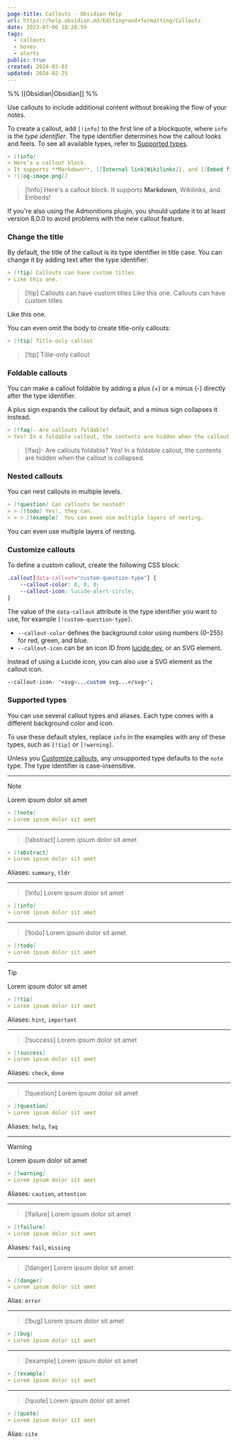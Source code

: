 ```yaml
---
page-title: Callouts - Obsidian Help
url: https://help.obsidian.md/Editing+and+formatting/Callouts
date: 2023-07-06 18:28:59
tags:
  - callouts
  - boxes
  - alerts
public: true
created: 2024-02-03
updated: 2024-02-25
---
```

%%
[[Obsidian|Obsidian]]
%%

Use callouts to include additional content without breaking the flow of your notes.

To create a callout, add `[!info]` to the first line of a blockquote, where `info` is the *type identifier*. The type identifier determines how the callout looks and feels. To see all available types, refer to [Supported types](https://help.obsidian.md/Editing+and+formatting/Callouts#Supported%20types).

```markdown
> [!info]
> Here's a callout block.
> It supports **Markdown**, [[Internal link|Wikilinks]], and [[Embed files|embeds]]!
> ![[og-image.png]]
```

> [!info]
> Here's a callout block.
> It supports **Markdown**, Wikilinks, and Embeds!

If you're also using the Admonitions plugin, you should update it to at least version 8.0.0 to avoid problems with the new callout feature.

### Change the title

By default, the title of the callout is its type identifier in title case. You can change it by adding text after the type identifier:

```markdown
> [!tip] Callouts can have custom titles
> Like this one.
```

> [!tip] Callouts can have custom titles
> Like this one.
Callouts can have custom titles

Like this one.

You can even omit the body to create title-only callouts:

```markdown
> [!tip] Title-only callout
```

> [!tip] Title-only callout
> 
### Foldable callouts

You can make a callout foldable by adding a plus (+) or a minus (-) directly after the type identifier.

A plus sign expands the callout by default, and a minus sign collapses it instead.

```markdown
> [!faq]- Are callouts foldable?
> Yes! In a foldable callout, the contents are hidden when the callout is collapsed.
```

> [!faq]- Are callouts foldable?
> Yes! In a foldable callout, the contents are hidden when the callout is collapsed.

### Nested callouts

You can nest callouts in multiple levels.

```markdown
> [!question] Can callouts be nested?
> > [!todo] Yes!, they can.
> > > [!example]  You can even use multiple layers of nesting.
```

You can even use multiple layers of nesting.

### Customize callouts

To define a custom callout, create the following CSS block:

```css
.callout[data-callout="custom-question-type"] {
    --callout-color: 0, 0, 0;
    --callout-icon: lucide-alert-circle;
}
```

The value of the `data-callout` attribute is the type identifier you want to use, for example `[!custom-question-type]`.

-   `--callout-color` defines the background color using numbers (0–255) for red, green, and blue.
-   `--callout-icon` can be an icon ID from [lucide.dev](https://lucide.dev/), or an SVG element.

Instead of using a Lucide icon, you can also use a SVG element as the callout icon.

```css
--callout-icon: '<svg>...custom svg...</svg>';
```

### Supported types

You can use several callout types and aliases. Each type comes with a different background color and icon.

To use these default styles, replace `info` in the examples with any of these types, such as `[!tip]` or `[!warning]`.

Unless you [Customize callouts](https://help.obsidian.md/Editing+and+formatting/Callouts#Customize%20callouts), any unsupported type defaults to the `note` type. The type identifier is case-insensitive.
___
> [!note]
> Lorem ipsum dolor sit amet

```markdown
> [!note]
> Lorem ipsum dolor sit amet
```
___
> [!abstract]
> Lorem ipsum dolor sit amet

```markdown
> [!abstract]
> Lorem ipsum dolor sit amet
```
Aliases: `summary`, `tldr`
___
> [!info]
> Lorem ipsum dolor sit amet

```markdown
> [!info]
> Lorem ipsum dolor sit amet
```
___
> [!todo]
> Lorem ipsum dolor sit amet

```markdown
> [!todo]
> Lorem ipsum dolor sit amet
```
___
> [!tip]
> Lorem ipsum dolor sit amet

```markdown
> [!tip]
> Lorem ipsum dolor sit amet
```
Aliases: `hint`, `important`
___
> [!success]
> Lorem ipsum dolor sit amet

```markdown
> [!success]
> Lorem ipsum dolor sit amet
```
Aliases: `check`, `done`
___
> [!question]
> Lorem ipsum dolor sit amet

```markdown
> [!question]
> Lorem ipsum dolor sit amet
```
Aliases: `help`, `faq`
___
> [!warning]
> Lorem ipsum dolor sit amet

```markdown
> [!warning]
> Lorem ipsum dolor sit amet
```

Aliases: `caution`, `attention`
___
> [!failure]
> Lorem ipsum dolor sit amet

```markdown
> [!failure]
> Lorem ipsum dolor sit amet
```
Aliases: `fail`, `missing`
___
> [!danger]
> Lorem ipsum dolor sit amet

```markdown
> [!danger]
> Lorem ipsum dolor sit amet
```
Alias: `error`
___
> [!bug]
> Lorem ipsum dolor sit amet

```markdown
> [!bug]
> Lorem ipsum dolor sit amet
```
___
> [!example]
> Lorem ipsum dolor sit amet

```markdown
> [!example]
> Lorem ipsum dolor sit amet
```
___
> [!quote]
> Lorem ipsum dolor sit amet
```markdown
> [!quote]
> Lorem ipsum dolor sit amet
```
Alias: `cite`